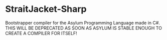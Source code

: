 # StraitJacket-Sharp
Bootstrapper compiler for the Asylum Programming Language made in C#. THIS WILL BE DEPRECATED AS SOON AS ASYLUM IS STABLE ENOUGH TO CREATE A COMPILER FOR ITSELF!
